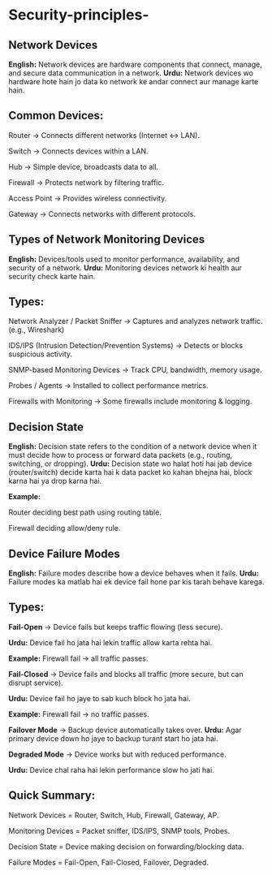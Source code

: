 # Security-principles-

## Network Devices

**English:** Network devices are hardware components that connect, manage, and secure data communication in a network.
**Urdu:** Network devices wo hardware hote hain jo data ko network ke andar connect aur manage karte hain.

## Common Devices:

Router → Connects different networks (Internet ↔ LAN).

Switch → Connects devices within a LAN.

Hub → Simple device, broadcasts data to all.

Firewall → Protects network by filtering traffic.

Access Point → Provides wireless connectivity.

Gateway → Connects networks with different protocols.

## Types of Network Monitoring Devices

**English:** Devices/tools used to monitor performance, availability, and security of a network.
**Urdu:** Monitoring devices network ki health aur security check karte hain.

## Types:

Network Analyzer / Packet Sniffer → Captures and analyzes network traffic. (e.g., Wireshark)

IDS/IPS (Intrusion Detection/Prevention Systems) → Detects or blocks suspicious activity.

SNMP-based Monitoring Devices → Track CPU, bandwidth, memory usage.

Probes / Agents → Installed to collect performance metrics.

Firewalls with Monitoring → Some firewalls include monitoring & logging.

## Decision State

**English:** Decision state refers to the condition of a network device when it must decide how to process or forward data packets (e.g., routing, switching, or dropping).
**Urdu:** Decision state wo halat hoti hai jab device (router/switch) decide karta hai k data packet ko kahan bhejna hai, block karna hai ya drop karna hai.

**Example:**

Router deciding best path using routing table.

Firewall deciding allow/deny rule.

## Device Failure Modes

**English:** Failure modes describe how a device behaves when it fails.
**Urdu:** Failure modes ka matlab hai ek device fail hone par kis tarah behave karega.

## Types:

**Fail-Open** → Device fails but keeps traffic flowing (less secure).

**Urdu:** Device fail ho jata hai lekin traffic allow karta rehta hai.

**Example:** Firewall fail → all traffic passes.

**Fail-Closed** → Device fails and blocks all traffic (more secure, but can disrupt service).

**Urdu:** Device fail ho jaye to sab kuch block ho jata hai.

**Example:** Firewall fail → no traffic passes.

**Failover Mode** → Backup device automatically takes over.
**Urdu:** Agar primary device down ho jaye to backup turant start ho jata hai.

**Degraded Mode** → Device works but with reduced performance.

**Urdu:** Device chal raha hai lekin performance slow ho jati hai.

## Quick Summary:

Network Devices = Router, Switch, Hub, Firewall, Gateway, AP.

Monitoring Devices = Packet sniffer, IDS/IPS, SNMP tools, Probes.

Decision State = Device making decision on forwarding/blocking data.

Failure Modes = Fail-Open, Fail-Closed, Failover, Degraded.
